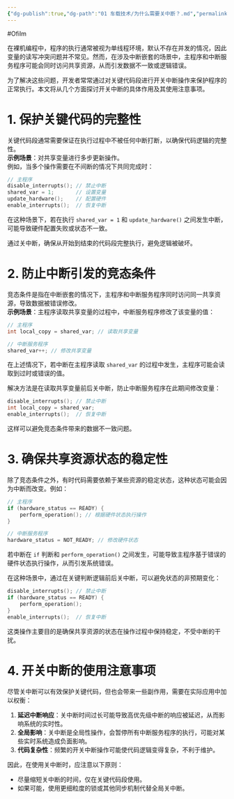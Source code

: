 ```yaml
---
{"dg-publish":true,"dg-path":"01 车载技术/为什么需要关中断？.md","permalink":"/01 车载技术/为什么需要关中断？/","created":"2022-08-08T23:11:47.000+08:00","updated":"2025-07-14T13:40:45.192+08:00"}
---
```


#Ofilm 

在裸机编程中，程序的执行通常被视为单线程环境，默认不存在并发的情况，因此变量的读写冲突问题并不常见。然而，在涉及中断嵌套的场景中，主程序和中断服务程序可能会同时访问共享资源，从而引发数据不一致或逻辑错误。

为了解决这些问题，开发者常常通过对关键代码段进行开关中断操作来保护程序的正常执行。本文将从几个方面探讨开关中断的具体作用及其使用注意事项。
# 1. 保护关键代码的完整性

关键代码段通常需要保证在执行过程中不被任何中断打断，以确保代码逻辑的完整性。  
**示例场景**：对共享变量进行多步更新操作。  
例如，当多个操作需要在不间断的情况下共同完成时：

```c
// 主程序
disable_interrupts(); // 禁止中断
shared_var = 1;       // 设置变量
update_hardware();    // 配置硬件
enable_interrupts();  // 恢复中断
```

在这种场景下，若在执行 `shared_var = 1` 和 `update_hardware()` 之间发生中断，可能导致硬件配置失败或状态不一致。

通过关中断，确保从开始到结束的代码段完整执行，避免逻辑被破坏。

# 2. 防止中断引发的竞态条件

竞态条件是指在中断嵌套的情况下，主程序和中断服务程序同时访问同一共享资源，导致数据被错误修改。  
**示例场景**：主程序读取共享变量的过程中，中断服务程序修改了该变量的值：

```c
// 主程序
int local_copy = shared_var; // 读取共享变量

// 中断服务程序
shared_var++; // 修改共享变量
```

在上述情况下，若中断在主程序读取 `shared_var` 的过程中发生，主程序可能会读取到过时或错误的值。

解决方法是在读取共享变量前后关中断，防止中断服务程序在此期间修改变量：

```c
disable_interrupts(); // 禁止中断
int local_copy = shared_var; 
enable_interrupts();  // 恢复中断
```

这样可以避免竞态条件带来的数据不一致问题。

# 3. 确保共享资源状态的稳定性

除了竞态条件之外，有时代码需要依赖于某些资源的稳定状态，这种状态可能会因为中断而改变。例如：

```c
// 主程序
if (hardware_status == READY) {
    perform_operation(); // 根据硬件状态执行操作
}

// 中断服务程序
hardware_status = NOT_READY; // 修改硬件状态
```

若中断在 `if` 判断和 `perform_operation()` 之间发生，可能导致主程序基于错误的硬件状态执行操作，从而引发系统错误。

在这种场景中，通过在关键判断逻辑前后关中断，可以避免状态的非预期变化：

```c
disable_interrupts(); // 禁止中断
if (hardware_status == READY) {
    perform_operation(); 
}
enable_interrupts();  // 恢复中断
```

这类操作主要目的是确保共享资源的状态在操作过程中保持稳定，不受中断的干扰。

# 4. 开关中断的使用注意事项

尽管关中断可以有效保护关键代码，但也会带来一些副作用，需要在实际应用中加以权衡：

1. **延迟中断响应**：关中断时间过长可能导致高优先级中断的响应被延迟，从而影响系统的实时性。
2. **全局影响**：关中断是全局性操作，会暂停所有中断服务程序的执行，可能对某些实时系统造成负面影响。
3. **代码复杂性**：频繁的开关中断操作可能使代码逻辑变得复杂，不利于维护。

因此，在使用关中断时，应注意以下原则：

- 尽量缩短关中断的时间，仅在关键代码段使用。
- 如果可能，使用更细粒度的锁或其他同步机制代替全局关中断。